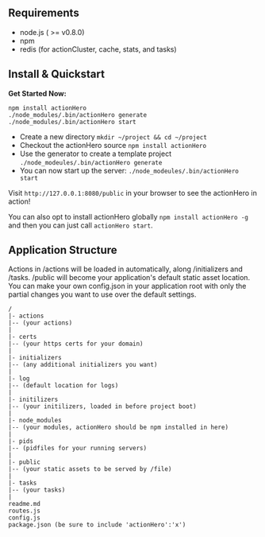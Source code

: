 ## Requirements
* node.js ( >= v0.8.0)
* npm
* redis (for actionCluster, cache, stats, and tasks)

## Install & Quickstart

**Get Started Now:**

	npm install actionHero
	./node_modules/.bin/actionHero generate
	./node_modules/.bin/actionHero start

* Create a new directory `mkdir ~/project && cd ~/project`
* Checkout the actionHero source `npm install actionHero`
* Use the generator to create a template project `./node_modeules/.bin/actionHero generate`
* You can now start up the server: `./node_modeules/.bin/actionHero start`

Visit `http://127.0.0.1:8080/public` in your browser to see the actionHero in action!

You can also opt to install actionHero globally `npm install actionHero -g` and then you can just call `actionHero start`.
	
## Application Structure

Actions in /actions will be loaded in automatically, along /initializers and /tasks. /public will become your application's default static asset location.  You can make your own config.json in your application root with only the partial changes you want to use over the default settings.

	/
	|- actions
	|-- (your actions)
	|
	|- certs
	|-- (your https certs for your domain)
	|
	|- initializers
	|-- (any additional initializers you want)
	|
	|- log
	|-- (default location for logs)
	|
	|- initilizers
	|-- (your initilizers, loaded in before project boot)
	|
	|- node_modules
	|-- (your modules, actionHero should be npm installed in here)
	|
	|- pids
	|-- (pidfiles for your running servers)
	|
	|- public
	|-- (your static assets to be served by /file)
	|
	|- tasks
	|-- (your tasks)
	|
	readme.md
	routes.js
	config.js
	package.json (be sure to include 'actionHero':'x')
